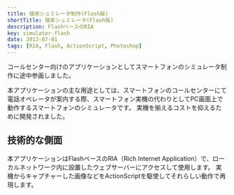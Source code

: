 ```yaml
---
title: 端末シュミレータ制作(Flash版)
shortTitle: 端末シュミレータ(Flash版)
description: FlashベースのRIA
key: simulator-flash
date: 2013-07-01
tags: [RIA, Flash, ActionScript, Photoshop]
---
```


コールセンター向けのアプリケーションとしてスマートフォンのシミュレータ制作に途中参画しました。

本アプリケーションの主な用途としては、スマートフォンのコールセンターにて電話オペレータが案内する際、スマートフォン実機の代わりとしてPC画面上で動作するスマートフォンのシミュレータです。
実機を揃えるコストを抑えるために開発されました。

## 技術的な側面

本アプリケーションはFlashベースのRIA（Rich Internet Application）で、ローカルネットワーク内に設置したウェブサーバーにアクセスして使用します。
実機からキャプチャーした画像などをActionScriptを駆使してそれらしい動作で再現します。
